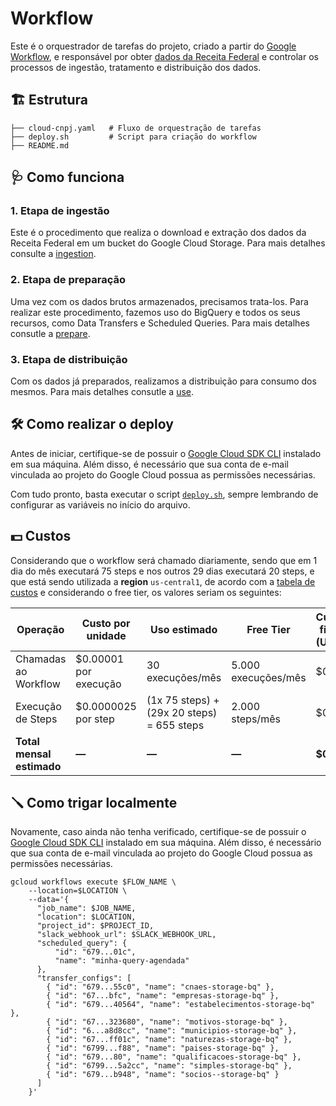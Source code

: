 # Workflow

Este é o orquestrador de tarefas do projeto, criado a partir do [Google Workflow](https://cloud.google.com/workflows), e responsável por obter [dados da Receita Federal](https://dados.gov.br/dados/conjuntos-dados/cadastro-nacional-da-pessoa-juridica---cnpj) e controlar os processos de ingestão, tratamento e distribuição dos dados.

## 🏗 Estrutura

```
├── cloud-cnpj.yaml   # Fluxo de orquestração de tarefas
├── deploy.sh         # Script para criação do workflow
├── README.md
```

## 🩺 Como funciona

### 1. Etapa de ingestão

Este é o procedimento que realiza o download e extração dos dados da Receita Federal em um bucket do Google Cloud Storage. Para mais detalhes consulte a [ingestion](../ingestion/).

### 2. Etapa de preparação

Uma vez com os dados brutos armazenados, precisamos trata-los. Para realizar este procedimento, fazemos uso do BigQuery e todos os seus recursos, como Data Transfers e Scheduled Queries. Para mais detalhes consutle a [prepare](../prepare/).

### 3. Etapa de distribuição

Com os dados já preparados, realizamos a distribuição para consumo dos mesmos. Para mais detalhes consutle a [use](../use/).

## 🛠️ Como realizar o deploy

Antes de iniciar, certifique-se de possuir o [Google Cloud SDK CLI](https://cloud.google.com/sdk/docs/install) instalado em sua máquina. Além disso, é necessário que sua conta de e-mail vinculada ao projeto do Google Cloud possua as permissões necessárias.

Com tudo pronto, basta executar o script [`deploy.sh`](./deploy.sh), sempre lembrando de configurar as variáveis no início do arquivo.


## 💵 Custos

Considerando que o workflow será chamado diariamente, sendo que em 1 dia do mês executará 75 steps e nos outros 29 dias executará 20 steps, e que está sendo utilizada a **region** `us-central1`, de acordo com a [tabela de custos](https://cloud.google.com/workflows/pricing) e considerando o free tier, os valores seriam os seguintes:

| Operação | Custo por unidade | Uso estimado | Free Tier | Custo final (USD) |
|----------|-------------------|--------------|-----------|-------------------|
| Chamadas ao Workflow | $0.00001 por execução | 30 execuções/mês | 5.000 execuções/mês | $0.00 |
| Execução de Steps | $0.0000025 por step | (1x 75 steps) + (29x 20 steps) = 655 steps | 2.000 steps/mês | $0.00 |
| **Total mensal estimado** | **—** | **—** | **—** | **$0.00** |


## 🪛 Como trigar localmente

Novamente, caso ainda não tenha verificado, certifique-se de possuir o [Google Cloud SDK CLI](https://cloud.google.com/sdk/docs/install) instalado em sua máquina. Além disso, é necessário que sua conta de e-mail vinculada ao projeto do Google Cloud possua as permissões necessárias.

```
gcloud workflows execute $FLOW_NAME \
    --location=$LOCATION \
    --data='{
      "job_name": $JOB_NAME,
      "location": $LOCATION,
      "project_id": $PROJECT_ID,
      "slack_webhook_url": $SLACK_WEBHOOK_URL,
      "scheduled_query": {
          "id": "679...01c",
          "name": "minha-query-agendada"
      },
      "transfer_configs": [
        { "id": "679...55c0", "name": "cnaes-storage-bq" },
        { "id": "67...bfc", "name": "empresas-storage-bq" },
        { "id": "679...40564", "name": "estabelecimentos-storage-bq" },
        { "id": "67...323680", "name": "motivos-storage-bq" },
        { "id": "6...a8d8cc", "name": "municipios-storage-bq" },
        { "id": "67...ff01c", "name": "naturezas-storage-bq" },
        { "id": "6799...f88", "name": "paises-storage-bq" },
        { "id": "679...80", "name": "qualificacoes-storage-bq" },
        { "id": "6799...5a2cc", "name": "simples-storage-bq" },
        { "id": "679...b948", "name": "socios--storage-bq" }
      ]
    }'
```




